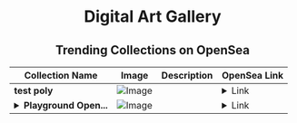 <div align="center">

# Digital Art Gallery

## Trending Collections on OpenSea

| Collection Name                       | Image                                                                                     | Description                       | OpenSea Link                                                                                          |
|---------------------------------------|-------------------------------------------------------------------------------------------|-----------------------------------|--------------------------------------------------------------------------------------------------------|
| **test poly** | ![Image](https://i.seadn.io/s/raw/files/88ee7bc259b1dbb3c7f95904b2531a86.jpg?w=500&auto=format?w=200&auto=format) |  | <details><summary>Link</summary>[test poly](https://opensea.io/collection/test-poly-3)</details> |
| **<details><summary>Playground Open...</summary>Playground Open Ticketing Ecosystem Event 10978</details>** | ![Image](https://i.seadn.io/s/raw/files/ad4b567b5e819f5eb9dc8588aeb6896f.png?w=500&auto=format?w=200&auto=format) |  | <details><summary>Link</summary>[Playground Open Ticketing Ecosystem Event 10978](https://opensea.io/collection/playground-open-ticketing-ecosystem-event-10978)</details> |

</div>